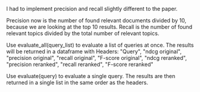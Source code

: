 I had to implement precision and recall slightly different to the paper.

Precision now is the number of found relevant documents divided by 10, because we are looking at the top 10 results.
Recall is the number of found relevant topics divided by the total number of relevant topics.

Use evaluate_all(query_list) to evaluate a list of queries at once. The results will be returned in a dataframe with Headers: "Query", "ndcg original", "precision original", "recall original", "F-score original", "ndcg reranked", "precision reranked", "recall reranked", "F-score reranked"

Use evaluate(query) to evaluate a single query. The results are then returned in a single list in the same order as the headers.
